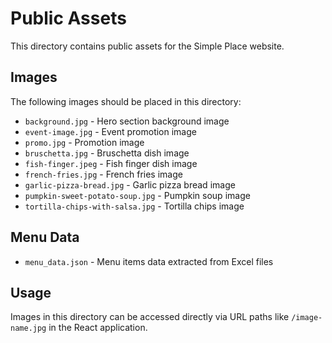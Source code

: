 # Public Assets

This directory contains public assets for the Simple Place website.

## Images

The following images should be placed in this directory:

- `background.jpg` - Hero section background image
- `event-image.jpg` - Event promotion image
- `promo.jpg` - Promotion image
- `bruschetta.jpg` - Bruschetta dish image
- `fish-finger.jpeg` - Fish finger dish image
- `french-fries.jpg` - French fries image
- `garlic-pizza-bread.jpg` - Garlic pizza bread image
- `pumpkin-sweet-potato-soup.jpg` - Pumpkin soup image
- `tortilla-chips-with-salsa.jpg` - Tortilla chips image

## Menu Data

- `menu_data.json` - Menu items data extracted from Excel files

## Usage

Images in this directory can be accessed directly via URL paths like `/image-name.jpg` in the React application.
